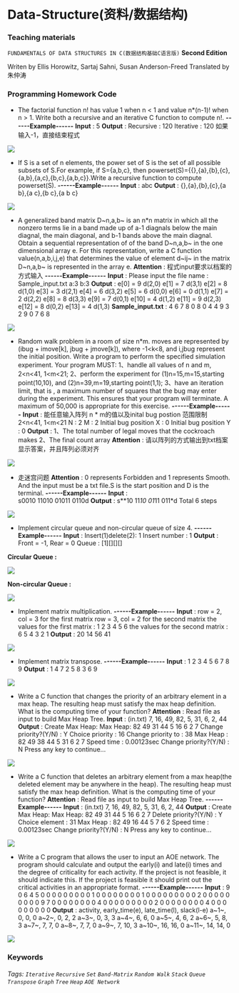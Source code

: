 Data-Structure(资料/数据结构)
===
### Teaching materials

`FUNDAMENTALS OF DATA STRUCTURES IN C(数据结构基础C语言版)` **Second Edition**

Writen by Ellis Horowitz, Sartaj Sahni, Susan Anderson-Freed
Translated by 朱仲涛 

### Programming Homework Code

+ The factorial function n! has value 1 when n < 1 and value n*(n-1)! when n > 1. Write both a recursive and an iterative C function to compute n!.
**------Example------** 
**Input** : 5
**Output** : Recursive : 120  Iterative : 120
如果输入-1，直接结束程式

![](https://i.imgur.com/GP9JGZw.png)

+ If S is a set of n elements, the power set of S is the set of all possible subsets of S.For example, if S={a,b,c}, then powerset(S)={{},{a},{b},{c},{a,b},{a,c},{b,c},{a,b,c}}.Write a recursive function to compute powerset(S).
**------Example------** 
**Input** : abc
**Output** : {},{a},{b},{c},{a b},{a c},{b c},{a b c}

![](https://i.imgur.com/rTK8UQ1.png)

+ A generalized band matrix D~n,a,b~ is an n*n matrix in which all the nonzero terms lie in a band made up of a-1 diagnals below the main diagnal, the main diagonal, and b-1 bands above the main diagnal.
Obtain a sequential representation of of the band D~n,a,b~ in the one dimensional array e. For this representation, write a C function value(n,a,b,i,j,e) that determines the value of element d~ij~ in the matrix D~n,a,b~ is represented in the array e.
**Attention** : 程式input要求以档案的方式输入
**------Example------**
**Input** : Please input the file name : Sample_input.txt
a:3
b:3
**Output** : 
e[0] = 9  d(2,0)
e[1] = 7  d(3,1)
e[2] = 8  d(1,0)
e[3] = 3  d(2,1)
e[4] = 6  d(3,2)
e[5] = 6  d(0,0)
e[6] = 0  d(1,1)
e[7] = 2  d(2,2)
e[8] = 8  d(3,3)
e[9] = 7  d(0,1)
e[10] = 4  d(1,2)
e[11] = 9  d(2,3)
e[12] = 8  d(0,2)
e[13] = 4  d(1,3)
**Sample_input.txt** : 
4
6 7 8 0
8 0 4 4
9 3 2 9
0 7 6 8

![](https://i.imgur.com/FG1TONV.png)

+ Random walk problem in a room of size n*m. moves are represented by (ibug + imove[k], jbug + jmove[k]), where -1<k<8, and i,jbug represent the initial position.
Write a program to perform the specified simulation experiment. Your program MUST:
1、handle all values of n and m, 2<n<41, 1<m<21;
2、perform the experiment for (1)n=15,m=15,starting point(10,10), and (2)n=39,m=19,starting point(1,1);
3、have an iteration limit, that is , a maximum number of squares that the bug may enter during the experiment. This ensures that your program will terminate. A maximum of 50,000 is appropriate for this exercise.
**------Example------**
**Input** : 能任意输入阵列 n * m的值以及inital bug postion
范围限制 2<n<41, 1<m<21
N : 2
M : 2
Initial bug position X : 0
Initial bug position Y : 0
**Output** : 
1、The total number of legal moves that the cockroach makes
2、The final count array
**Attention** : 请以阵列的方式输出到txt档案显示答案，并且阵列必须对齐

![](https://i.imgur.com/dVd4dQV.png)

+ 走迷宫问题 
**Attention** : 0 represents Forbidden and 1 represents Smooth. And the input must be a txt file.S is the start position and D is the terminal.
**------Example------**
**Input** :  
s0010
11010
01011
0110d
**Output** : 
s**10
11*10
01*11
011*d
Total 6 steps

![](https://i.imgur.com/AuFvdzP.png)

+ Implement circular queue and non-circular queue of size 4.
**------Example------**
**Input** :
Insert(1)delete(2): 1
Insert number : 1
**Output** : 
Front = -1, Rear = 0
Queue : [1][][][]

**Circular Queue :**

![](https://i.imgur.com/G5687ga.png)

**Non-circular Queue :**

![](https://i.imgur.com/mhQ2WLR.png)

+ Implement matrix multiplication.
**------Example------**
**Input** :
row = 2, col = 3 for the first matrix
row = 3, col = 2 for the second matrix
the values for the first matrix : 1 2 3 4 5 6
the values for the second matrix : 6 5 4 3 2 1
**Output** :
20 14
56 41

![](https://i.imgur.com/CqcCWl7.png)

+ Implement matrix transpose.
**------Example------**
**Input** : 
1 2 3
4 5 6
7 8 9
**Output** :
1 4 7
2 5 8
3 6 9

![](https://i.imgur.com/auXOyPs.png)

+ Write a C function that changes the priority of an arbitrary element in a max heap. The resulting heap must satisfy the max heap definition. What is the computing time of your function?
**Attention** : Read file as input to build Max Heap Tree.
**Input** : 
(in.txt) 7, 16, 49, 82, 5, 31, 6, 2, 44
**Output** : 
Create Max Heap:
Max Heap:
82
49 31
44 5 16 6
2 7
Change priority?(Y/N) : Y
Choice priority : 16
Change priority to : 38
Max Heap : 
82
49 38
44 5 31 6
2 7
Speed time : 0.00123sec
Change priority?(Y/N) : N
Press any key to continue...

![](https://i.imgur.com/AtZZ0x0.png)

+ Write a C function that deletes an arbitrary element from a max heap(the deleted element may be anywhere in the heap). The resulting heap must satisfy the max heap definition. What is the computing time of your function?
**Attention** : Read file as input to build Max Heap Tree.
**------Example------**
**Input** :
(in.txt) 7, 16, 49, 82, 5, 31, 6, 2, 44
**Output** :
Create Max Heap:
Max Heap:
82
49 31
44 5 16 6
2 7
Delete priority?(Y/N) : Y
Choice element : 31
Max Heap : 
82
49 16
44 5 7 6
2
Speed time : 0.00123sec
Change priority?(Y/N) : N
Press any key to continue...

![](https://i.imgur.com/ONgJAU0.png)

+ Write a C program that allows the user to input an AOE network. The program should calculate and output the early(i) and late(i) times and the degree of criticality for each activity. If the project is not feasible, it should indicate this. If the project is feasible it should print out the critical activities in an appropriate format.
**------Example------**
**Input** :
9
0 6 4 5 0 0 0 0 0
0 0 0 0 1 0 0 0 0
0 0 0 0 1 0 0 0 0
0 0 0 0 0 2 0 0 0
0 0 0 0 0 0 9 7 0
0 0 0 0 0 0 0 4 0
0 0 0 0 0 0 0 0 2
0 0 0 0 0 0 0 0 4
0 0 0 0 0 0 0 0 0
**Output** :
activity, early_time(e), late_time(l), slack(l-e)
a~1~, 0, 0, 0
a~2~, 0, 2, 2
a~3~, 0, 3, 3
a~4~, 6, 6, 0
a~5~, 4, 6, 2
a~6~, 5, 8, 3
a~7~, 7, 7, 0
a~8~, 7, 7, 0
a~9~, 7, 10, 3
a~10~, 16, 16, 0
a~11~, 14, 14, 0

![](https://i.imgur.com/00eoAlx.png)

### Keywords

###### Tags: `Iterative` `Recursive` `Set` `Band-Matrix` `Random Walk` `Stack` `Queue` `Transpose` `Graph` `Tree` `Heap` `AOE Network`

